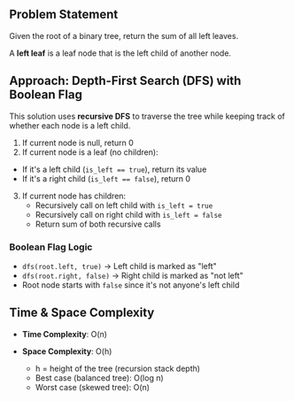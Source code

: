 ## Problem Statement
Given the root of a binary tree, return the sum of all left leaves.

A **left leaf** is a leaf node that is the left child of another node.

## Approach: Depth-First Search (DFS) with Boolean Flag
This solution uses **recursive DFS** to traverse the tree while keeping track of whether each node is a left child.


1.  If current node is null, return 0
2.  If current node is a leaf (no children):
   - If it's a left child (`is_left == true`), return its value
   - If it's a right child (`is_left == false`), return 0
3. If current node has children:
   - Recursively call on left child with `is_left = true`
   - Recursively call on right child with `is_left = false`
   - Return sum of both recursive calls

### Boolean Flag Logic
- `dfs(root.left, true)` → Left child is marked as "left"
- `dfs(root.right, false)` → Right child is marked as "not left"
- Root node starts with `false` since it's not anyone's left child

## Time & Space Complexity

- **Time Complexity**: O(n)
  
- **Space Complexity**: O(h)
  - h = height of the tree (recursion stack depth)
  - Best case (balanced tree): O(log n)
  - Worst case (skewed tree): O(n)

